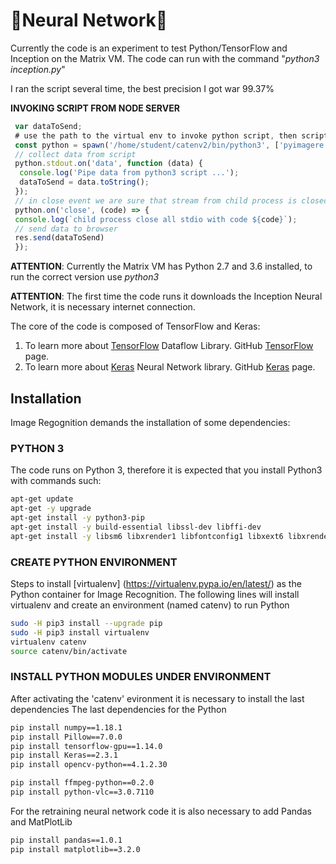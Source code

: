 # 🐍Neural Network🐍 
Currently the code is an experiment to test Python/TensorFlow and Inception on the Matrix VM.
The code can run with the command "*python3 inception.py*"

I ran the script several time, the best precision I got war 99.37%

**INVOKING SCRIPT FROM NODE SERVER** 
```javascript
 var dataToSend;
 # use the path to the virtual env to invoke python script, then scriptname and image
 const python = spawn('/home/student/catenv2/bin/python3', ['pyimagere.py','test1.jpg']);
 // collect data from script
 python.stdout.on('data', function (data) {
  console.log('Pipe data from python3 script ...');
  dataToSend = data.toString();
 });
 // in close event we are sure that stream from child process is closed
 python.on('close', (code) => {
 console.log(`child process close all stdio with code ${code}`);
 // send data to browser
 res.send(dataToSend)
 });
```

**ATTENTION**: Currently the Matrix VM has Python 2.7 and 3.6 installed, to run the correct version use *python3* 

**ATTENTION**: The first time the code runs it downloads the Inception Neural Network, it is necessary internet connection.

The core of the code is composed of TensorFlow and Keras:
1. To learn more about [TensorFlow](https://www.tensorflow.org/) Dataflow Library. GitHub [TensorFlow](https://github.com/tensorflow) page. 
2. To learn more about [Keras](https://keras.io/) Neural Network library. GitHub [Keras](https://github.com/keras-team) page.

## Installation
Image Regognition demands the installation of some dependencies:
### PYTHON 3
The code runs on Python 3, therefore it is expected that you install Python3 with commands such:
```bash
apt-get update
apt-get -y upgrade
apt-get install -y python3-pip
apt-get install -y build-essential libssl-dev libffi-dev
apt-get install -y libsm6 libxrender1 libfontconfig1 libxext6 libxrender-dev
```

### CREATE PYTHON ENVIRONMENT 
Steps to install [virtualenv] (https://virtualenv.pypa.io/en/latest/)
as the Python container for Image Recognition. 
The following lines will install virtualenv and create an environment (named catenv) to run Python
```bash
sudo -H pip3 install --upgrade pip
sudo -H pip3 install virtualenv
virtualenv catenv
source catenv/bin/activate
```

### INSTALL PYTHON MODULES UNDER ENVIRONMENT
After activating the 'catenv' evironment it is necessary to install the last dependencies
The last dependencies for the Python
```bash
pip install numpy==1.18.1
pip install Pillow==7.0.0
pip install tensorflow-gpu==1.14.0
pip install Keras==2.3.1
pip install opencv-python==4.1.2.30

pip install ffmpeg-python==0.2.0
pip install python-vlc==3.0.7110
```

For the retraining neural network code it is also necessary to add Pandas and MatPlotLib
```bash
pip install pandas==1.0.1
pip install matplotlib==3.2.0
```
